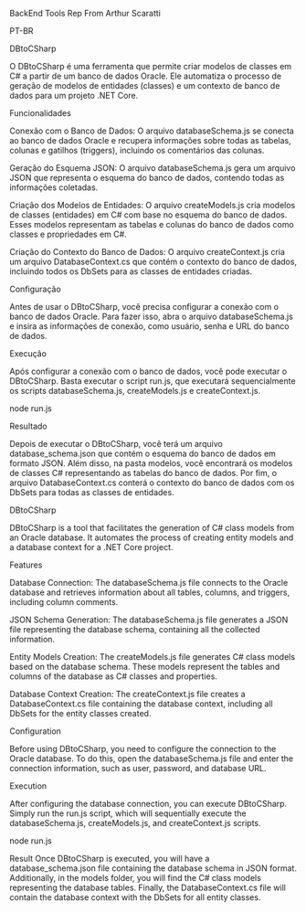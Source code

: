 BackEnd Tools Rep From Arthur Scaratti

PT-BR

DBtoCSharp


O DBtoCSharp é uma ferramenta que permite criar modelos de classes em C# a partir de um banco de dados Oracle. Ele automatiza o processo de geração de modelos de entidades (classes) e um contexto de banco de dados para um projeto .NET Core.


Funcionalidades

Conexão com o Banco de Dados:
O arquivo databaseSchema.js se conecta ao banco de dados Oracle e recupera informações sobre todas as tabelas, colunas e gatilhos (triggers), incluindo os comentários das colunas.


Geração do Esquema JSON:
O arquivo databaseSchema.js gera um arquivo JSON que representa o esquema do banco de dados, contendo todas as informações coletadas.


Criação dos Modelos de Entidades:
O arquivo createModels.js cria modelos de classes (entidades) em C# com base no esquema do banco de dados. Esses modelos representam as tabelas e colunas do banco de dados como classes e propriedades em C#.


Criação do Contexto do Banco de Dados:
O arquivo createContext.js cria um arquivo DatabaseContext.cs que contém o contexto do banco de dados, incluindo todos os DbSets para as classes de entidades criadas.


Configuração

Antes de usar o DBtoCSharp, você precisa configurar a conexão com o banco de dados Oracle. Para fazer isso, abra o arquivo databaseSchema.js e insira as informações de conexão, como usuário, senha e URL do banco de dados.



Execução

Após configurar a conexão com o banco de dados, você pode executar o DBtoCSharp. Basta executar o script run.js, que executará sequencialmente os scripts databaseSchema.js, createModels.js e createContext.js.


node run.js


Resultado

Depois de executar o DBtoCSharp, você terá um arquivo database_schema.json que contém o esquema do banco de dados em formato JSON. Além disso, na pasta modelos, você encontrará os modelos de classes C# representando as tabelas do banco de dados. Por fim, o arquivo DatabaseContext.cs conterá o contexto do banco de dados com os DbSets para todas as classes de entidades.




DBtoCSharp



DBtoCSharp is a tool that facilitates the generation of C# class models from an Oracle database. It automates the process of creating entity models and a database context for a .NET Core project.



Features

Database Connection: The databaseSchema.js file connects to the Oracle database and retrieves information about all tables, columns, and triggers, including column comments.



JSON Schema Generation:
The databaseSchema.js file generates a JSON file representing the database schema, containing all the collected information.



Entity Models Creation:
The createModels.js file generates C# class models based on the database schema. These models represent the tables and columns of the database as C# classes and properties.



Database Context Creation:
The createContext.js file creates a DatabaseContext.cs file containing the database context, including all DbSets for the entity classes created.



Configuration

Before using DBtoCSharp, you need to configure the connection to the Oracle database. To do this, open the databaseSchema.js file and enter the connection information, such as user, password, and database URL.



Execution

After configuring the database connection, you can execute DBtoCSharp. Simply run the run.js script, which will sequentially execute the databaseSchema.js, createModels.js, and createContext.js scripts.



node run.js



Result
Once DBtoCSharp is executed, you will have a database_schema.json file containing the database schema in JSON format. Additionally, in the models folder, you will find the C# class models representing the database tables. Finally, the DatabaseContext.cs file will contain the database context with the DbSets for all entity classes.
